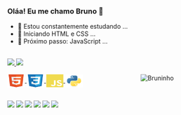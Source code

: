 ### Oláa! Eu me chamo Bruno 👋


- 🔭 Estou constantemente estudando ...
- 🌱 Iniciando HTML e CSS ...
- 👯 Próximo passo: JavaScript ...
<br/>

<div>
<a href="https://github.com/brunnoferreiraaa">
<img height="180em" src="https://github-readme-stats.vercel.app/api?username=brunnoferreiraaa&show_icons=true&theme=dark&include_all_commits=true&count_private-true"/>
<img height="180em" src="https://github-readme-stats.vercel.app/api/top-langs/?username=brunnoferreiraaa&layout=compact&langs_count=16&theme=dark"/>
<div/>
<div style="display: inline_block"><br>
  <img align="center" alt="Bruno-HTML" height="30" width="40" src="https://raw.githubusercontent.com/devicons/devicon/master/icons/html5/html5-original.svg">
  <img align="center" alt="Bruno-CSS" height="30" width="40" src="https://raw.githubusercontent.com/devicons/devicon/master/icons/css3/css3-original.svg">
  <img align="center" alt="Bruno-Js" height="30" width="40" src="https://raw.githubusercontent.com/devicons/devicon/master/icons/javascript/javascript-plain.svg">
  <img align="center" alt="Bruno-Python" height="30" width="40" src="https://raw.githubusercontent.com/devicons/devicon/master/icons/python/python-original.svg">
  <img align="right" alt="Bruninho" height="200" width="200" src="https://cdn.picrew.me/shareImg/org/202211/338224_FZpbW7in.png">
</div>

##

<div>
<a href="https://www.youtube.com/channel/UCOJ6_uEwI37sXmJEyUp9D2A/featured" target="_blank"><img src="https://img.shields.io/badge/YouTube-FF0000?style=for-the-badge&logo=youtube&logoColor=white" target="_blank"></a>
  <a href="https://instagram.com/bruno_ffzinho" target="_blank"><img src="https://img.shields.io/badge/-Instagram-%23E4405F?style=for-the-badge&logo=instagram&logoColor=white" target="_blank"></a>
 <a href="https://discord.com/channels/983056003518050315/983056004038139965" target="_blank"><img src="https://img.shields.io/badge/Discord-7289DA?style=for-the-badge&logo=discord&logoColor=white" target="_blank"></a> 
 <a href="https://www.facebook.com/brunodecarvalhoferr" target="_blank"><img src="https://img.shields.io/badge/Facebook-1877F2?style=for-the-badge&logo=facebook&logoColor=white" target="_blank"></a>
  <a href="https://twitter.com/BrunooFF18" target="_blank"><img src="https://img.shields.io/badge/Twitter-1DA1F2?style=for-the-badge&logo=twitter&logoColor=white" target="_blank"></a>
  <a href = "brunodecarvalho55@gmail.com"><img src="https://img.shields.io/badge/-Gmail-%23333?style=for-the-badge&logo=gmail&logoColor=white" target="_blank"></a>
  
<div/>
